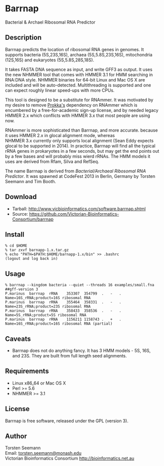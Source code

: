 # Barrnap

Bacterial & Archael Ribosomal RNA Predictor

## Description

Barrnap predicts the location of ribosomal RNA genes in genomes.
It supports bacteria (5S,23S,16S), archaea (5S,5.8S,23S,16S),
mitochondria (12S,16S) and eukaryotes (5S,5.8S,28S,18S).

It takes FASTA DNA sequence as input, and write GFF3 as output.
It uses the new NHMMER tool that comes with HMMER 3.1 for HMM searching in RNA:DNA style.
NHMMER binaries for 64-bit Linux and Mac OS X are included and will be auto-detected.
Multithreading is supported and one can expect roughly linear speed-ups with more CPUs.

This tool is designed to be a substitute for RNAmmer. It was motivated by
my desire to remove <A HREF="software.prokka.shtml">Prokka's</A> dependency on RNAmmer
which is encumbered by a free-for-academic sign-up license, and by needed legacy HMMER 2.x
which conflicts with HMMER 3.x that most people are using now.

RNAmmer is more sophisticated than Barrnap, and more accurate.
because it uses HMMER 2.x in glocal alignment mode, whereas                            
NHMMER 3.x currently only supports local alignment (Sean Eddy expects glocal to be supported in 2014).
In practice, Barrnap will find all the typical rRNA genes in prokaryotes in a few seconds, 
but may get the end points out by a few bases and will probably miss wierd rRNAs.
The HMM models it uses are derived from Rfam, Silva and RefSeq.

The name Barrnap is derived from <I>Bacterial/Archaeal Ribosomal RNA Predictor</I>.
It was spawned at CodeFest 2013 in Berlin, Germany by Torsten Seemann and Tim Booth.

## Download

* Tarball: http://www.vicbioinformatics.com/software.barrnap.shtml
* Source: https://github.com/Victorian-Bioinformatics-Consortium/barrnap

## Install

    % cd $HOME
    % tar zxvf barnapp-1.x.tar.gz
    % echo "PATH=$PATH:$HOME/barnapp-1.x/bin" >> .bashrc
    (logout and log back in)

## Usage

    % barrnap --kingdom bacteria --quiet --threads 16 examples/small.fna
    ##gff-version 3
    P.marinus  barrnap	rRNA	353307	354799	.	-	.	Name=16S_rRNA;product=16S ribosomal RNA
    P.marinus  barrnap	rRNA	355464	358331	.	-	.	Name=23S_rRNA;product=23S ribosomal RNA
    P.marinus  barrnap	rRNA	358433	358536	.	-	.	Name=5S_rRNA;product=5S ribosomal RNA
    P.marinus  barrnap	rRNA	1156211	1158743	.	+	.	Name=16S_rRNA;product=16S ribosomal RNA (partial)

## Caveats

* Barrnap does not do anything fancy. It has 3 HMM models - 5S, 16S, and 23S. They are built from full length seed alignments. 

## Requirements

* Linux x86_64 or Mac OS X
* Perl >= 5.6
* NHMMER >= 3.1

## License

Barrnap is free software, released under the GPL (version 3).

## Author

Torsten Seemann<BR>
Email: torsten.seemann@monash.edu<BR>
Victorian Bioinformatics Consortium http://bioinformatics.net.au



